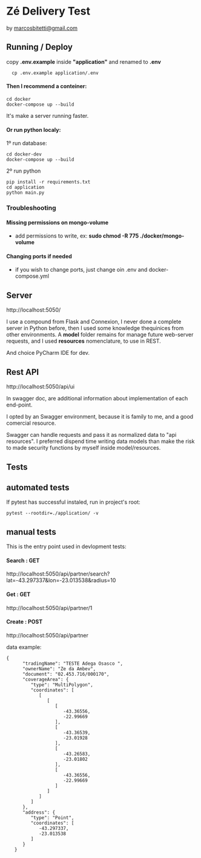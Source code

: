 # Zé Delivery Test

by marcosbitetti@gmail.com

## Running / Deploy

copy **.env.example** inside **"application"** and renamed to **.env**

      cp .env.example application/.env


#### Then I recommend a conteiner:

    cd docker
    docker-compose up --build

It's make a server running faster.

#### Or run python localy:

1º run database:

    cd docker-dev
    docker-compose up --build

2º run python

    pip install -r requirements.txt
    cd application
    python main.py

### **Troubleshooting**

#### Missing permissions on mongo-volume
* add permissions to write, ex: **sudo chmod -R 775 ./docker/mongo-volume**

#### Changing ports if needed
* if you wish to change ports, just change oin .env and docker-compose.yml


## Server

http://localhost:5050/

I use a compound from Flask and Connexion, I never done a complete server in Python before, then I used some knowledge thequinices from other environments.
A **model** folder remains for manage future web-server requests, and I used **resources** nomenclature, to use in REST.

And choice PyCharm IDE for dev.

## Rest API

http://localhost:5050/api/ui

In swagger doc, are additional information about implementation of each end-point.

I opted by an Swagger environment, because it is family to me, and a good comercial resource.

Swagger can handle requests and pass it as normalized data to "api resources". I preferred dispend time writing data models than make the risk to made security functions by myself inside model/resources.


## Tests

## automated tests

If pytest has successful instaled, run in project's root:

    pytest --rootdir=./application/ -v

## manual tests

This is the entry point used in devlopment tests:

#### Search : GET
http://localhost:5050/api/partner/search?lat=-43.297337&lon=-23.013538&radius=10

#### Get : GET
http://localhost:5050/api/partner/1

#### Create : POST
http://localhost:5050/api/partner

data example:

    {
          "tradingName": "TESTE Adega Osasco ",
          "ownerName": "Ze da Ambev",
          "document": "02.453.716/000170",
          "coverageArea": {
             "type": "MultiPolygon",
             "coordinates": [
                [
                   [
                      [
                         -43.36556,
                         -22.99669
                      ],
                      [
                         -43.36539,
                         -23.01928
                      ],
                      [
                         -43.26583,
                         -23.01802
                      ],
                      [
                         -43.36556,
                         -22.99669
                      ]
                   ]
                ]
             ]
          },
          "address": {
             "type": "Point",
             "coordinates": [
                -43.297337,
                -23.013538
             ]
          }
       }
